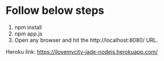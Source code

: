 # Follow below steps
1. npm install
2. npm app.js
3. Open any browser and hit the http://localhost:8080/ URL.

Heroku link: https://ilovemycity-jade-nodejs.herokuapp.com/ 
